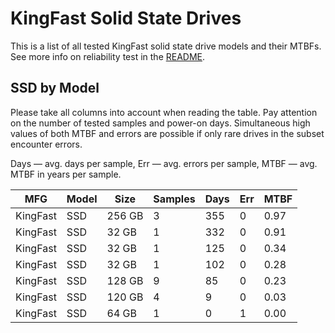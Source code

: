 KingFast Solid State Drives
===========================

This is a list of all tested KingFast solid state drive models and their MTBFs. See
more info on reliability test in the [README](https://github.com/linuxhw/SMART).

SSD by Model
------------

Please take all columns into account when reading the table. Pay attention on the
number of tested samples and power-on days. Simultaneous high values of both MTBF
and errors are possible if only rare drives in the subset encounter errors.

Days   — avg. days per sample,
Err    — avg. errors per sample,
MTBF   — avg. MTBF in years per sample.

| MFG       | Model              | Size   | Samples | Days  | Err   | MTBF   |
|-----------|--------------------|--------|---------|-------|-------|--------|
| KingFast  | SSD                | 256 GB | 3       | 355   | 0     | 0.97   |
| KingFast  | SSD                | 32 GB  | 1       | 332   | 0     | 0.91   |
| KingFast  | SSD                | 32 GB  | 1       | 125   | 0     | 0.34   |
| KingFast  | SSD                | 32 GB  | 1       | 102   | 0     | 0.28   |
| KingFast  | SSD                | 128 GB | 9       | 85    | 0     | 0.23   |
| KingFast  | SSD                | 120 GB | 4       | 9     | 0     | 0.03   |
| KingFast  | SSD                | 64 GB  | 1       | 0     | 1     | 0.00   |
